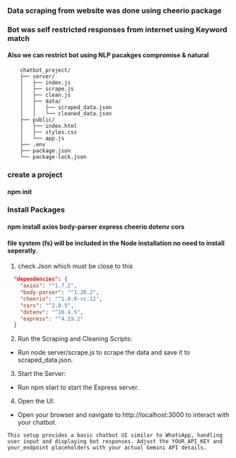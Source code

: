 ### Data scraping from website was done using cheerio package 
### Bot was self restricted responses from internet using Keyword match
#### Also we can restrict bot using NLP pacakges **compromise** & **natural**
```FolderStructure
    chatbot_project/
    ├── server/
    │   ├── index.js
    │   ├── scrape.js
    │   ├── clean.js
    │   ├── data/
    │   │   ├── scraped_data.json
    │   │   └── cleaned_data.json
    ├── public/
    │   ├── index.html
    │   ├── styles.css
    │   └── app.js
    ├── .env
    ├── package.json
    └── package-lock.json
```
### create a project
#### npm init
### Install Packages
#### npm install axios body-parser express cheerio dotenv cors
#### file system (fs) will be included in the Node installation no need to install seperatly.

1. check Json which must be close to this
```Package.json dependencies
  "dependencies": {
    "axios": "^1.7.2",
    "body-parser": "^1.20.2",
    "cheerio": "^1.0.0-rc.12",
    "cors": "^2.8.5",
    "dotenv": "^16.4.5",
    "express": "^4.19.2"
  }
```
2. Run the Scraping and Cleaning Scripts:
- Run node server/scrape.js to scrape the data and save it to scraped_data.json.
3. Start the Server:
- Run npm start to start the Express server.
4. Open the UI:
- Open your browser and navigate to http://localhost:3000 to interact with your chatbot.

```Conclusion
This setup provides a basic chatbot UI similar to WhatsApp, handling user input and displaying bot responses. Adjust the YOUR_API_KEY and your_endpoint placeholders with your actual Gemini API details.
```
